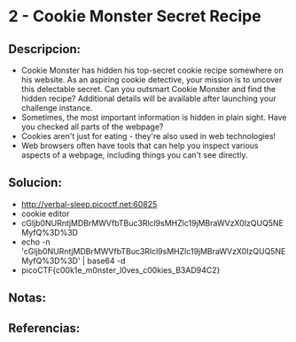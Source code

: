 # 2 - Cookie Monster Secret Recipe

## Descripcion:
* Cookie Monster has hidden his top-secret cookie recipe somewhere on his website. As an aspiring cookie detective, your mission is to uncover this delectable secret. Can you outsmart Cookie Monster and find the hidden recipe?
Additional details will be available after launching your challenge instance.
* Sometimes, the most important information is hidden in plain sight. Have you checked all parts of the webpage?
* Cookies aren't just for eating - they're also used in web technologies!
* Web browsers often have tools that can help you inspect various aspects of a webpage, including things you can't see directly.

## Solucion:
* http://verbal-sleep.picoctf.net:60825
* cookie editor
* cGljb0NURntjMDBrMWVfbTBuc3Rlcl9sMHZlc19jMBraWVzX0IzQUQ5NEMyfQ%3D%3D
* echo -n 'cGljb0NURntjMDBrMWVfbTBuc3Rlcl9sMHZlc19jMBraWVzX0IzQUQ5NEMyfQ%3D%3D' | base64 -d
* picoCTF{c00k1e_m0nster_l0ves_c00kies_B3AD94C2}

## Notas:

## Referencias: